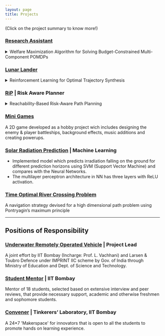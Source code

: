 ```yaml
---
layout: page
title: Projects
---
```

(Click on the project summary to know more!)

### [Research Assistant](https://mornik.web.illinois.edu/research/group/)

<details>
  <summary>Welfare Maximization Algorithm for Solving Budget-Constrained Multi-Component POMDPs</summary>
  
  <ul>
    <li>An algorithm for optimal policy synthesis for very large state space multi-component POMDPs within a budget.</li>
    <li>Motivated by the problem of finding optimal maintenance and inspection policies for a group of infrastructure components.</li>
    <li>Developed a simulator in Julia for simulating the component-POMDP and solving it using the POMCP algorithm.</li>
    <li>Devised an optimal budget distribution algorithm and increased computational feasibility and efficiency of the optimal policy synthesis.</li>
  </ul>

</details>



### [Lunar Lander](https://github.com/Manavvora/Lunar_RL)

<details>
  <summary>Reinforcement Learning for Optimal Trajectory Synthesis</summary>

  <ul>
    <li>Performance analysis and comparison of DQN, SARSA, Q-Learning and Monte Carlo RL algorithms for optimal landing of a lunar lander on the surface of the moon  in the presence of external disturbances.</li>
    <li>Created animation using the Python Gym Environment to visualize the performance of all algorithms.</li>
    <li>Obtained the final trajectory of spacecraft, from the animations, under different algorithms using object tracking in OpenCV.</li>
  </ul>

  <style>
    table {
      width: 100%;
      border-collapse: collapse;
    }
    table th, table td {
      padding: 8px;
      text-align: left;
      vertical-align: top;
      border: 1px solid #ccc;
    }
    figure {
      text-align: center;
    }
    figcaption {
      font-size: 10px;
      margin-top: 4px;
    }
  </style>

  <table>
    <tr>
      <th>Simulations</th>
      <th>Final Trajectory</th>
    </tr>
    <tr>
      <td><figure><img src="{{ site.baseurl }}/assets/dqn.gif" alt="DQN" /><figcaption>DQN</figcaption></figure></td>
      <td><figure><img src="{{ site.baseurl }}/assets/DQN.png" alt="DQN" /><figcaption>DQN</figcaption></figure></td>
    </tr>
    <tr>
      <td><figure><img src="{{ site.baseurl }}/assets/sarsa.gif" alt="SARSA" /><figcaption>SARSA</figcaption></figure></td>
      <td><figure><img src="{{ site.baseurl }}/assets/sarsa.png" alt="SARSA" /><figcaption>SARSA</figcaption></figure></td>
    </tr>
    <tr>
      <td><figure><img src="{{ site.baseurl }}/assets/qlearning.gif" alt="Q-Learning" /><figcaption>Q-Learning</figcaption></figure></td>
      <td><figure><img src="{{ site.baseurl }}/assets/q_learning.png" alt="Q-Learning" /><figcaption>Q-Learning</figcaption></figure></td>
    </tr>
    <tr>
      <td><figure><img src="{{ site.baseurl }}/assets/monte_carlo.gif" alt="Monte Carlo" /><figcaption>Monte Carlo</figcaption></figure></td>
      <td><figure><img src="{{ site.baseurl }}/assets/monte_carlo.png" alt="Monte Carlo" /><figcaption>Monte Carlp</figcaption></figure></td>
    </tr>
  </table>

</details>



### [RiP](https://github.com/Manavvora/RiP_Planner) | Risk Aware Planner

<details>
  <summary>Reachability-Based Risk-Aware Path Planning</summary>
  
  <ul>
    <li>A path planning algorithm which generates a minimum risk path, in the presence of obstacles, by leveraging the teachnique of reachability based trajectory synthesis.</li>
    <li>Risk is minimized by assigning risk boundaries around obstacles and the final trajectory is generated by optimizing for path length as well as risk.</li>
    <li>The algorithm is most suited for cases where obstacles are adverserial and for missions where safety is of utmost priority.</li>
    <li>The algorithm is most suited for cases where obstacles are adverserial and for missions where safety is of utmost priority.</li>
  </ul>

</details>



### [Mini Games](https://github.com/nakulrandad/Games)

A 2D game developed as a hobby project wich includes designing the enemy & player battleships, background effects, music additions and creating powerups.

### [Solar Radiation Prediction](https://docs.google.com/presentation/d/1cYWwQR02r17Bgc7hXHiDjqEfJLtR3x6AE6GK5HvttNw/edit?usp=sharing) | Machine Learning

-   Implemented model which predicts irradiation falling on the ground for different prediction horizons using SVM (Support Vector Machine) and compares with the Neural Networks.
-   The multilayer perceptron architecture in NN has three layers with ReLU activation.

### [Time Optimal River Crossing Problem](https://github.com/nakulrandad/Optimal-Control-Theory)

A navigation strategy devised for a high dimensional path problem using Pontryagin’s maximum principle

---

## Positions of Responsibility

### [Underwater Remotely Operated Vehicle]() | Project Lead

A joint effort by IIT Bombay (Incharge: Prof. L. Vachhani) and Larsen & Toubro Defence under IMPRINT IIC scheme by Gov. of India through Ministry of Education and Dept. of Science and Technology.

### [Student Mentor](https://smp.gymkhana.iitb.ac.in/) | IIT Bombay
Mentor of 18 students, selected based on extensive interview and peer reviews, that provide necessary support, academic and otherwise freshmen and sophomore students.

### [Convener](https://www.facebook.com/tinkererIITB/) | Tinkerers’ Laboratory, IIT Bombay
A 24*7 'Makerspace' for innovators that is open to all the students to promote hands on learning experience.
